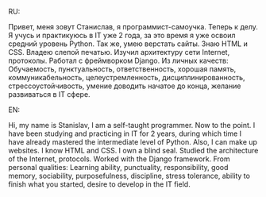 RU:

Привет, меня зовут Станислав, я программист-самоучка. Теперь к делу. 
Я учусь и практикуюсь в IT уже 2 года, за это время я уже освоил средний уровень Python. 
Так же, умею верстать сайты. Знаю HTML и CSS. Владею слепой печатью.
Изучил архитектуру сети Internet, протоколы. 
Работал с фреймворком Django. 
Из личных качеств: Обучаемость, пунктуальность, ответственность, хорошая
память, коммуникабельность, целеустремленность,
дисциплинированность, стрессоустойчивость, умение
доводить начатое до конца, желание развиваться в IT сфере.

EN:

Hi, my name is Stanislav, I am a self-taught programmer. Now to the point.
I have been studying and practicing in IT for 2 years, during which time I have already mastered the intermediate level of Python.
Also, I can make up websites. I know HTML and CSS. I own a blind seal.
Studied the architecture of the Internet, protocols.
Worked with the Django framework.
From personal qualities: Learning ability, punctuality, responsibility, good
memory, sociability, purposefulness,
discipline, stress tolerance, ability
to finish what you started, desire to develop in the IT field.

